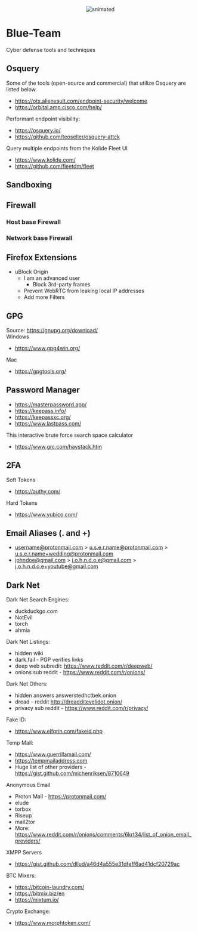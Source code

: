 <p align="center">
  <img src="https://user-images.githubusercontent.com/87951795/127995943-229e5bd5-bfc7-4431-a5ee-c16f5a9233b6.gif" alt="animated" />
</p>

# Blue-Team
Cyber defense tools and techniques

## Osquery
Some of the tools (open-source and commercial) that utilize Osquery are listed below.
- https://otx.alienvault.com/endpoint-security/welcome  
- https://orbital.amp.cisco.com/help/ 
 
Performant endpoint visibility:
- https://osquery.io/
- https://github.com/teoseller/osquery-attck

Query multiple endpoints from the Kolide Fleet UI
- https://www.kolide.com/
- https://github.com/fleetdm/fleet

## Sandboxing

## Firewall
### Host base Firewall
### Network base Firewall

## Firefox Extensions
- uBlock Origin
  - I am an advanced user
     - Block 3rd-party frames
  - Prevent WebRTC from leaking local IP addresses
  - Add more Filters
## GPG 
Source: 
https://gnupg.org/download/  
Windows  
- https://www.gpg4win.org/   
 
Mac  
- https://gpgtools.org/  

## Password Manager
- https://masterpassword.app/
- https://keepass.info/
- https://keepassxc.org/
- https://www.lastpass.com/

This interactive brute force search space calculator
- https://www.grc.com/haystack.htm

## 2FA
Soft Tokens
- https://authy.com/

Hard Tokens
- https://www.yubico.com/

## Email Aliases (. and +)
- username@protonmail.com > u.s.e.r.name@protonmail.com > u.s.e.r.name+wedding@protonmail.com
- johndoe@gmail.com > j.o.h.n.d.o.e@gmail.com > j.o.h.n.d.o.e+youtube@gmail.com

## Dark Net
Dark Net Search Engines:  
- duckduckgo.com
- NotEvil  
- torch 
- ahmia 

Dark Net Listings:  
- hidden wiki 
- dark.fail - PGP verifies links  
- deep web subredit: https://www.reddit.com/r/deepweb/  
- onions sub reddit - https://www.reddit.com/r/onions/  

Dark Net Others:  
- hidden answers answerstedhctbek.onion  
- dread - reddit http://dreadditevelidot.onion/  
- privacy sub reddit - https://www.reddit.com/r/privacy/  

Fake ID:  
- https://www.elfqrin.com/fakeid.php

Temp Mail:  
- https://www.guerrillamail.com/
- https://tempmailaddress.com
- Huge list of other providers - https://gist.github.com/michenriksen/8710649

Anonymous Email
- Proton Mail - https://protonmail.com/ 
- elude 
- torbox 
- Riseup
- mail2tor 
- More: https://www.reddit.com/r/onions/comments/6krt34/list_of_onion_email_providers/

XMPP Servers
- https://gist.github.com/dllud/a46d4a555e31dfeff6ad41dcf20729ac

BTC Mixers:
- https://bitcoin-laundry.com/
- https://bitmix.biz/en 
- https://mixtum.io/ 

Crypto Exchange:
- https://www.morphtoken.com/
